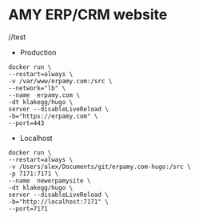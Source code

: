 # AMY ERP/CRM website
//test
- Production

```
docker run \
--restart=always \
-v /var/www/erpamy.com:/src \
--network="lb" \
--name  erpamy.com \
-dt klakegg/hugo \   
server --disableLiveReload \
-b="https://erpamy.com" \
--port=443

```

- Localhost
```
docker run \
--restart=always \
-v /Users/alex/Documents/git/erpamy.com-hugo:/src \
-p 7171:7171 \
--name  newerpamysite \
-dt klakegg/hugo \
server --disableLiveReload \
-b="http://localhost:7171" \
--port=7171

```
